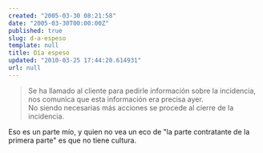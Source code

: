```yaml
---
created: "2005-03-30 08:21:58"
date: "2005-03-30T00:00:00Z"
published: true
slug: d-a-espeso
template: null
title: Día espeso
updated: "2010-03-25 17:44:20.614931"
url: null
---
```


>Se ha llamado al cliente para pedirle información sobre la incidencia, nos comunica que esta información era precisa ayer.  
> No siendo necesarias más acciones se procede al cierre de la incidencia.

Eso es un parte mío, y quien no vea un eco de "la parte contratante de la primera parte" es que no tiene cultura.



